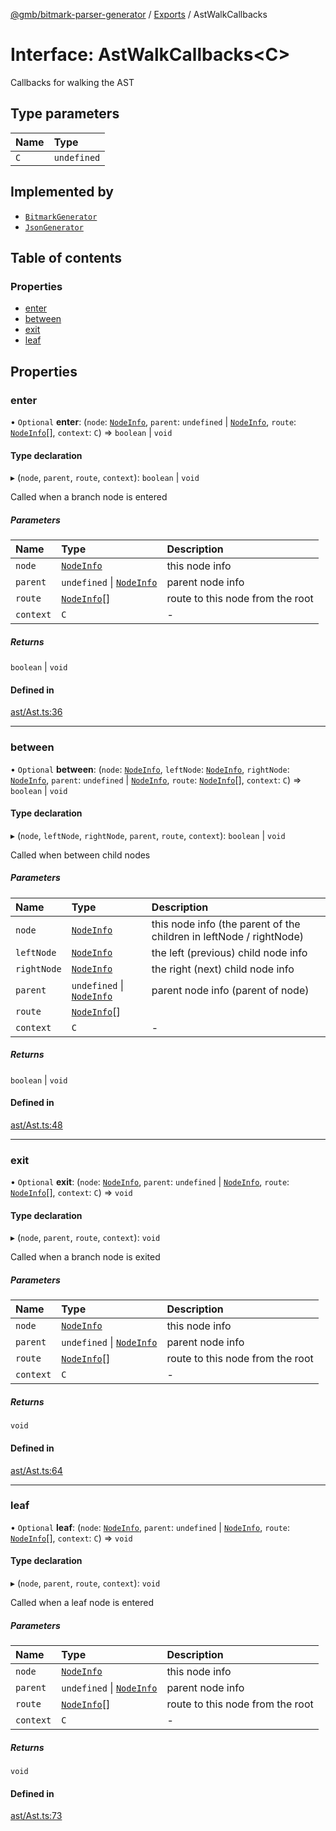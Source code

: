 [@gmb/bitmark-parser-generator](../API.md) / [Exports](../modules.md) / AstWalkCallbacks

# Interface: AstWalkCallbacks<C\>

Callbacks for walking the AST

## Type parameters

| Name | Type |
| :------ | :------ |
| `C` | `undefined` |

## Implemented by

- [`BitmarkGenerator`](../classes/BitmarkGenerator.md)
- [`JsonGenerator`](../classes/JsonGenerator.md)

## Table of contents

### Properties

- [enter](AstWalkCallbacks.md#enter)
- [between](AstWalkCallbacks.md#between)
- [exit](AstWalkCallbacks.md#exit)
- [leaf](AstWalkCallbacks.md#leaf)

## Properties

### enter

• `Optional` **enter**: (`node`: [`NodeInfo`](NodeInfo.md), `parent`: `undefined` \| [`NodeInfo`](NodeInfo.md), `route`: [`NodeInfo`](NodeInfo.md)[], `context`: `C`) => `boolean` \| `void`

#### Type declaration

▸ (`node`, `parent`, `route`, `context`): `boolean` \| `void`

Called when a branch node is entered

##### Parameters

| Name | Type | Description |
| :------ | :------ | :------ |
| `node` | [`NodeInfo`](NodeInfo.md) | this node info |
| `parent` | `undefined` \| [`NodeInfo`](NodeInfo.md) | parent node info |
| `route` | [`NodeInfo`](NodeInfo.md)[] | route to this node from the root |
| `context` | `C` | - |

##### Returns

`boolean` \| `void`

#### Defined in

[ast/Ast.ts:36](https://github.com/getMoreBrain/bitmark-parser-generator/blob/7c62fdc/src/ast/Ast.ts#L36)

___

### between

• `Optional` **between**: (`node`: [`NodeInfo`](NodeInfo.md), `leftNode`: [`NodeInfo`](NodeInfo.md), `rightNode`: [`NodeInfo`](NodeInfo.md), `parent`: `undefined` \| [`NodeInfo`](NodeInfo.md), `route`: [`NodeInfo`](NodeInfo.md)[], `context`: `C`) => `boolean` \| `void`

#### Type declaration

▸ (`node`, `leftNode`, `rightNode`, `parent`, `route`, `context`): `boolean` \| `void`

Called when between child nodes

##### Parameters

| Name | Type | Description |
| :------ | :------ | :------ |
| `node` | [`NodeInfo`](NodeInfo.md) | this node info (the parent of the children in leftNode / rightNode) |
| `leftNode` | [`NodeInfo`](NodeInfo.md) | the left (previous) child node info |
| `rightNode` | [`NodeInfo`](NodeInfo.md) | the right (next) child node info |
| `parent` | `undefined` \| [`NodeInfo`](NodeInfo.md) | parent node info (parent of node) |
| `route` | [`NodeInfo`](NodeInfo.md)[] |  |
| `context` | `C` | - |

##### Returns

`boolean` \| `void`

#### Defined in

[ast/Ast.ts:48](https://github.com/getMoreBrain/bitmark-parser-generator/blob/7c62fdc/src/ast/Ast.ts#L48)

___

### exit

• `Optional` **exit**: (`node`: [`NodeInfo`](NodeInfo.md), `parent`: `undefined` \| [`NodeInfo`](NodeInfo.md), `route`: [`NodeInfo`](NodeInfo.md)[], `context`: `C`) => `void`

#### Type declaration

▸ (`node`, `parent`, `route`, `context`): `void`

Called when a branch node is exited

##### Parameters

| Name | Type | Description |
| :------ | :------ | :------ |
| `node` | [`NodeInfo`](NodeInfo.md) | this node info |
| `parent` | `undefined` \| [`NodeInfo`](NodeInfo.md) | parent node info |
| `route` | [`NodeInfo`](NodeInfo.md)[] | route to this node from the root |
| `context` | `C` | - |

##### Returns

`void`

#### Defined in

[ast/Ast.ts:64](https://github.com/getMoreBrain/bitmark-parser-generator/blob/7c62fdc/src/ast/Ast.ts#L64)

___

### leaf

• `Optional` **leaf**: (`node`: [`NodeInfo`](NodeInfo.md), `parent`: `undefined` \| [`NodeInfo`](NodeInfo.md), `route`: [`NodeInfo`](NodeInfo.md)[], `context`: `C`) => `void`

#### Type declaration

▸ (`node`, `parent`, `route`, `context`): `void`

Called when a leaf node is entered

##### Parameters

| Name | Type | Description |
| :------ | :------ | :------ |
| `node` | [`NodeInfo`](NodeInfo.md) | this node info |
| `parent` | `undefined` \| [`NodeInfo`](NodeInfo.md) | parent node info |
| `route` | [`NodeInfo`](NodeInfo.md)[] | route to this node from the root |
| `context` | `C` | - |

##### Returns

`void`

#### Defined in

[ast/Ast.ts:73](https://github.com/getMoreBrain/bitmark-parser-generator/blob/7c62fdc/src/ast/Ast.ts#L73)
